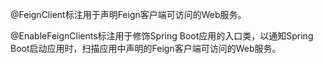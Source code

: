 @FeignClient标注用于声明Feign客户端可访问的Web服务。

@EnableFeignClients标注用于修饰Spring Boot应用的入口类，以通知Spring Boot启动应用时，扫描应用中声明的Feign客户端可访问的Web服务。